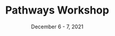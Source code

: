 ---
title:  Pathways Workshop
date: December 6 - 7, 2021
location: Virtual, via Zoom
agendaURL: https://docs.google.com/document/d/1_epERx-Oa8tcgU2DItqtQh3-qBNzQipYJBjFLAk3K1w/preview
registrationFormURL: https://docs.google.com/forms/d/e/1FAIpQLSeJlNn3j1OdkUJz2vhtfhsnRiQm7GgsebZlMLHyXKWV_HwpEw/viewform?embedded=true
---